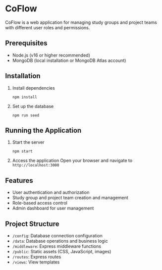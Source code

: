 # CoFlow

CoFlow is a web application for managing study groups and project teams with different user roles and permissions.

## Prerequisites

-   Node.js (v16 or higher recommended)
-   MongoDB (local installation or MongoDB Atlas account)

## Installation

1. Install dependencies

    ```
    npm install
    ```

2. Set up the database
    ```
    npm run seed
    ```

## Running the Application

1. Start the server

    ```
    npm start
    ```

2. Access the application
   Open your browser and navigate to `http://localhost:3000`

## Features

-   User authentication and authorization
-   Study group and project team creation and management
-   Role-based access control
-   Admin dashboard for user management

## Project Structure

-   `/config`: Database connection configuration
-   `/data`: Database operations and business logic
-   `/middleware`: Express middleware functions
-   `/public`: Static assets (CSS, JavaScript, images)
-   `/routes`: Express routes
-   `/views`: View templates
